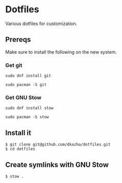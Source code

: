 # Dotfiles

Various dotfiles for customization.

## Prereqs

Make sure to install the following on the new system.

### Get git
```
sudo dnf install git
```
```
sudo pacman -S git
```

### Get GNU Stow
```
sudo dnf install stow
```
```
sudo pacman -S stow
```

## Install it

```
$ git clone git@github.com/dkazha/dotfiles.git
$ cd dotfiles
```

## Create symlinks with GNU Stow

```
$ stow .
```
